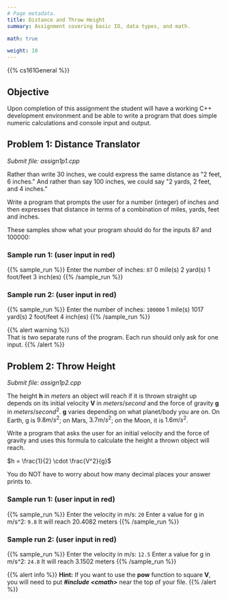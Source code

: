 ```yaml
---
# Page metadata.
title: Distance and Throw Height
summary: Assignment covering basic IO, data types, and math.

math: true

weight: 10
---
```


{{% cs161General %}}

## Objective

Upon completion of this assignment the student will have a working C++ development environment and
be able to write a program that does simple numeric calculations and console input and output.

## Problem 1: Distance Translator

*Submit file: assign1p1.cpp*

Rather than write 30 inches, we could express the same distance as "2 feet, 6 inches."
And rather than say 100 inches, we could say "2 yards, 2 feet, and 4 inches."

Write a program that prompts the user for a number (integer) of inches and then
expresses that distance in terms of a combination of miles, yards, feet and inches.

These samples show what your program should do for the inputs 87 and 100000:

### Sample run 1: (user input in red)

{{% sample_run %}}
Enter the number of inches: `87`
0 mile(s)
2 yard(s)
1 foot/feet
3 inch(es)
{{% /sample_run %}}

### Sample run 2: (user input in red)

{{% sample_run %}}
Enter the number of inches: `100000`
1 mile(s)
1017 yard(s)
2 foot/feet
4 inch(es)
{{% /sample_run %}}

{{% alert warning %}}  
That is two separate runs of the program. Each run should only ask for one input.
{{% /alert %}}

## Problem 2: Throw Height

*Submit file: assign1p2.cpp*

The height **h** in $meters$ an object will reach if it is thrown straight up depends on its
initial velocity **V** in $meters/second$ and the force of gravity **g** in $meters/second^2$.
**g** varies depending on what planet/body you are on. On Earth, g is $9.8 m/s^2$;
on Mars, $3.7m/s^2$; on the Moon, it is $1.6 m/s^2$.

Write a program that asks the user for an initial velocity and the force of gravity
and uses this formula to calculate the height a thrown object will reach.

$h = \frac{1}{2} \cdot \frac{V^2}{g}$

You do NOT have to worry about how many decimal places your answer prints to.

### Sample run 1: (user input in red)

{{% sample_run %}}
Enter the velocity in m/s: `20`
Enter a value for g in m/s^2: `9.8`
It will reach 20.4082 meters
{{% /sample_run %}}

### Sample run 2: (user input in red)

{{% sample_run %}}
Enter the velocity in m/s: `12.5`
Enter a value for g in m/s^2: `24.8`
It will reach 3.1502 meters
{{% /sample_run %}}

{{% alert info %}}
**Hint:** If you want to use the **pow** function to square **V**, you will need to
put ***#include \<cmath>*** near the top of your file.
{{% /alert %}}